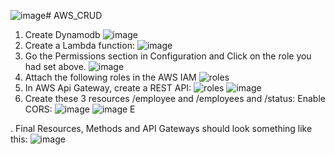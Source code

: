 ![image](https://github.com/user-attachments/assets/242e74f9-017a-4094-8a9b-b164d77c86bb)# AWS_CRUD
1. Create Dynamodb
  ![image](https://github.com/user-attachments/assets/f490744c-6735-4d26-8253-a0a2ce518291)
2. Create a Lambda function:
   ![image](https://github.com/user-attachments/assets/c6e3e27b-5e0b-4176-8766-2ff0f2605a78)
3. Go the Permissions section in Configuration and Click on the role you had set above.
   ![image](https://github.com/user-attachments/assets/ec61a03b-048e-43fb-824e-73654811ce1a)
4. Attach the following roles in the AWS IAM 
 ![roles](https://github.com/user-attachments/assets/4268db1f-7e1f-4875-bfc4-98653cd898ec)
5. In AWS Api Gateway, create a REST API:
   ![roles](https://github.com/user-attachments/assets/b1ef5e2d-9b1b-4262-b06a-3d7144086cdf)
   ![image](https://github.com/user-attachments/assets/c3654fb7-6502-4e7f-bead-fa108baa84da)
6. Create these 3 resources /employee and /employees and /status:
   Enable CORS:
   ![image](https://github.com/user-attachments/assets/dba8111a-aa44-4e6d-963d-97e9fbb045f1)
   ![image](https://github.com/user-attachments/assets/9cb6804b-c255-4cd7-96d4-e570f5eebb1f)
   E




. Final Resources, Methods and API Gateways should look something like this:
 ![image](https://github.com/user-attachments/assets/6b6b6bf6-e1bd-43ea-9c61-2b26654ae973)
